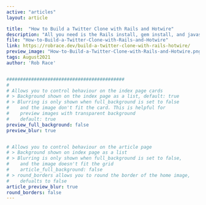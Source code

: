 ```yaml
---
active: "articles"
layout: article

title:  "How to Build a Twitter Clone with Rails and Hotwire"
description: "All you need is the Rails install, gem install, and javascript package installs, and you could make it through this tutorial in less than 10 minutes"
file: "How-to-Build-a-Twitter-Clone-with-Rails-and-Hotwire"
link: https://robrace.dev/build-a-twitter-clone-with-rails-hotwire/
preview_image: "How-to-Build-a-Twitter-Clone-with-Rails-and-Hotwire.png"
tags: August2021
author: 'Rob Race'


###########################################
#
# Allows you to control behaviour on the index page cards
# > Background shown on the index page as a list, default: true
# > Blurring is only shown when full_background is set to false
#    and the image don't fit the card. This is helpful for
#    preview images with transparent background
#    default: true
preview_full_background: false
preview_blur: true


# Allows you to control behaviour on the article page
# > Background shown on index page as a list
# > Blurring is only shown when full_background is set to false,
#    and the image doesn't fit the grid
#    article_full_background: false
# > round_borders allows you to round the border of the home image,
#    defualts to false
article_preview_blur: true
round_borders: false
---
```

